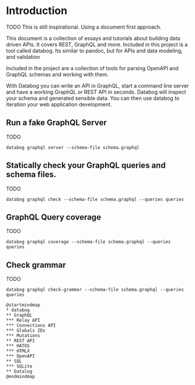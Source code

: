 # Introduction

TODO This is still inspirational. Using a document first approach.

This document is a collection of essays and tutorials about building
data driven APIs. It covers REST, GraphQL and more. Included in this
project is a tool called databog. Its similar to pandoc, but for APIs
and data modeling, and validation

Included in the project are a collection of tools for parsing OpenAPI
and GraphQL schemas and working with them.

With Databog you can write an API in GraphQL, start a command line
server and have a working GraphQL or REST API in seconds. Databog will
inspect your schema and generated sensible data. You can then use
databog to iteration your web application development.

## Run a fake GraphQL Server

TODO

```shell
databog graphql server --schema-file schema.graphql
```

## Statically check your GraphQL queries and schema files.

TODO

```shell
databog graphql check --schema-file schema.graphql --queries queries
```

## GraphQL Query coverage

TODO

```shell
databog graphql coverage --schema-file schema.graphql --queries queries
```

## Check grammar

TODO

```
databog graphql check-grammar --schema-file schema.graphql --queries queries
```


~~~plantuml
@startmindmap
* databog
** GraphQL
*** Relay API
*** Connections API
*** Globals IDs
*** Mutations
** REST API
*** HATOS
*** HTMLX
*** OpenAPI
** SQL
*** SQLite
** Datalog
@endmindmap
~~~
